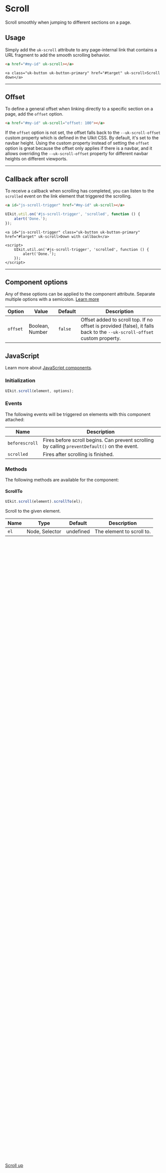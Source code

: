 # Scroll

<p class="uk-text-lead">Scroll smoothly when jumping to different sections on a page.</p>

## Usage

Simply add the `uk-scroll` attribute to any page-internal link that contains a URL fragment to add the smooth scrolling behavior.

```html
<a href="#my-id" uk-scroll></a>
```

```example
<a class="uk-button uk-button-primary" href="#target" uk-scroll>Scroll down</a>
```

***

## Offset

To define a general offset when linking directly to a specific section on a page, add the `offset` option.

```html
<a href="#my-id" uk-scroll="offset: 100"></a>
```

If the `offset` option is not set, the offset falls back to the `--uk-scroll-offset` custom property which is defined in the UIkit CSS. By default, it's set to the navbar height. Using the custom property instead of setting the `offset` option is great because the offset only applies if there is a navbar, and it allows overriding the `--uk-scroll-offset` property for different navbar heights on different viewports.

***

## Callback after scroll

To receive a callback when scrolling has completed, you can listen to the `scrolled` event on the link element that triggered the scrolling.

```html
<a id="js-scroll-trigger" href="#my-id" uk-scroll></a>
```

```js
UIkit.util.on('#js-scroll-trigger', 'scrolled', function () {
    alert('Done.');
});
```

```example
<a id="js-scroll-trigger" class="uk-button uk-button-primary" href="#target" uk-scroll>Down with callback</a>

<script>
    UIkit.util.on('#js-scroll-trigger', 'scrolled', function () {
        alert('Done.');
    });
</script>
```

***

## Component options

Any of these options can be applied to the component attribute. Separate multiple options with a semicolon. [Learn more](javascript.md#component-configuration)

| Option   | Value           | Default | Description                                                                                                              |
| -------- | --------------- | ------- | ------------------------------------------------------------------------------------------------------------------------ |
| `offset` | Boolean, Number | `false` | Offset added to scroll top. If no offset is provided (false), it falls back to the `--uk-scroll-offset` custom property. |

## JavaScript

Learn more about [JavaScript components](javascript.md#programmatic-use).

### Initialization

```js
UIkit.scroll(element, options);
```

### Events

The following events will be triggered on elements with this component attached:

| Name           | Description                                                                                   |
| -------------- | --------------------------------------------------------------------------------------------- |
| `beforescroll` | Fires before scroll begins. Can prevent scrolling by calling `preventDefault()` on the event. |
| `scrolled`     | Fires after scrolling is finished.                                                            |

### Methods

The following methods are available for the component:

#### ScrollTo

```js
UIkit.scroll(element).scrollTo(el);
```

Scroll to the given element.

| Name | Type           | Default   | Description               |
| ---- | -------------- | --------- | ------------------------- |
| `el` | Node, Selector | undefined | The element to scroll to. |

<div style="height: 2000px;"></div>

<a id="target" class="uk-button uk-button-primary" href uk-scroll>Scroll up</a>
